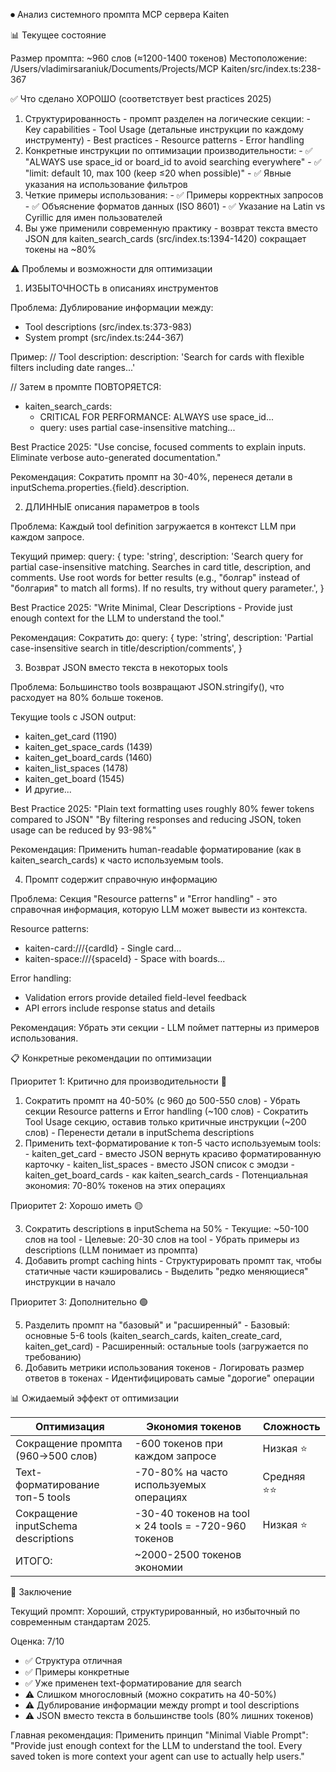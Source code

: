 ⏺ Анализ системного промпта MCP сервера Kaiten

  📊 Текущее состояние

  Размер промпта: ~960 слов (≈1200-1400 токенов)
  Местоположение: /Users/vladimirsaraniuk/Documents/Projects/MCP Kaiten/src/index.ts:238-367

  ✅ Что сделано ХОРОШО (соответствует best practices 2025)

  1. Структурированность - промпт разделен на логические секции:
    - Key capabilities
    - Tool Usage (детальные инструкции по каждому инструменту)
    - Best practices
    - Resource patterns
    - Error handling
  2. Конкретные инструкции по оптимизации производительности:
    - ✅ "ALWAYS use space_id or board_id to avoid searching everywhere"
    - ✅ "limit: default 10, max 100 (keep ≤20 when possible)"
    - ✅ Явные указания на использование фильтров
  3. Четкие примеры использования:
    - ✅ Примеры корректных запросов
    - ✅ Объяснение форматов данных (ISO 8601)
    - ✅ Указание на Latin vs Cyrillic для имен пользователей
  4. Вы уже применили современную практику - возврат текста вместо JSON для kaiten_search_cards
  (src/index.ts:1394-1420) сокращает токены на ~80%

  ⚠️ Проблемы и возможности для оптимизации

  1. ИЗБЫТОЧНОСТЬ в описаниях инструментов

  Проблема: Дублирование информации между:
  - Tool descriptions (src/index.ts:373-983)
  - System prompt (src/index.ts:244-367)

  Пример:
  // Tool description:
  description: 'Search for cards with flexible filters including date ranges...'

  // Затем в промпте ПОВТОРЯЕТСЯ:
  - kaiten_search_cards:
    - CRITICAL FOR PERFORMANCE: ALWAYS use space_id...
    - query: uses partial case-insensitive matching...

  Best Practice 2025:
  "Use concise, focused comments to explain inputs. Eliminate verbose auto-generated documentation."

  Рекомендация: Сократить промпт на 30-40%, перенеся детали в inputSchema.properties.{field}.description.

  2. ДЛИННЫЕ описания параметров в tools

  Проблема: Каждый tool definition загружается в контекст LLM при каждом запросе.

  Текущий пример:
  query: {
    type: 'string',
    description: 'Search query for partial case-insensitive matching. Searches in card title, description, and 
  comments. Use root words for better results (e.g., "болгар" instead of "болгария" to match all forms). If no 
  results, try without query parameter.',
  }

  Best Practice 2025:
  "Write Minimal, Clear Descriptions - Provide just enough context for the LLM to understand the tool."

  Рекомендация: Сократить до:
  query: {
    type: 'string',
    description: 'Partial case-insensitive search in title/description/comments',
  }

  3. Возврат JSON вместо текста в некоторых tools

  Проблема: Большинство tools возвращают JSON.stringify(), что расходует на 80% больше токенов.

  Текущие tools с JSON output:
  - kaiten_get_card (1190)
  - kaiten_get_space_cards (1439)
  - kaiten_get_board_cards (1460)
  - kaiten_list_spaces (1478)
  - kaiten_get_board (1545)
  - И другие...

  Best Practice 2025:
  "Plain text formatting uses roughly 80% fewer tokens compared to JSON"
  "By filtering responses and reducing JSON, token usage can be reduced by 93-98%"

  Рекомендация: Применить human-readable форматирование (как в kaiten_search_cards) к часто используемым tools.

  4. Промпт содержит справочную информацию

  Проблема: Секция "Resource patterns" и "Error handling" - это справочная информация, которую LLM может вывести
  из контекста.

  Resource patterns:
  - kaiten-card:///{cardId} - Single card...
  - kaiten-space:///{spaceId} - Space with boards...

  Error handling:
  - Validation errors provide detailed field-level feedback
  - API errors include response status and details

  Рекомендация: Убрать эти секции - LLM поймет паттерны из примеров использования.

  📋 Конкретные рекомендации по оптимизации

  Приоритет 1: Критично для производительности 🔴

  1. Сократить промпт на 40-50% (с 960 до 500-550 слов)
    - Убрать секции Resource patterns и Error handling (~100 слов)
    - Сократить Tool Usage секцию, оставив только критичные инструкции (~200 слов)
    - Перенести детали в inputSchema descriptions
  2. Применить text-форматирование к топ-5 часто используемым tools:
    - kaiten_get_card - вместо JSON вернуть красиво форматированную карточку
    - kaiten_list_spaces - вместо JSON список с эмодзи
    - kaiten_get_board_cards - как kaiten_search_cards
    - Потенциальная экономия: 70-80% токенов на этих операциях

  Приоритет 2: Хорошо иметь 🟡

  3. Сократить descriptions в inputSchema на 50%
    - Текущие: ~50-100 слов на tool
    - Целевые: 20-30 слов на tool
    - Убрать примеры из descriptions (LLM понимает из промпта)
  4. Добавить prompt caching hints
    - Структурировать промпт так, чтобы статичные части кэшировались
    - Выделить "редко меняющиеся" инструкции в начало

  Приоритет 3: Дополнительно 🟢

  5. Разделить промпт на "базовый" и "расширенный"
    - Базовый: основные 5-6 tools (kaiten_search_cards, kaiten_create_card, kaiten_get_card)
    - Расширенный: остальные tools (загружается по требованию)
  6. Добавить метрики использования токенов
    - Логировать размер ответов в токенах
    - Идентифицировать самые "дорогие" операции

  📊 Ожидаемый эффект от оптимизации

  | Оптимизация                         | Экономия токенов                                     | Сложность  |
  |-------------------------------------|------------------------------------------------------|------------|
  | Сокращение промпта (960→500 слов)   | -600 токенов при каждом запросе                      | Низкая ⭐   |
  | Text-форматирование топ-5 tools     | -70-80% на часто используемых операциях              | Средняя ⭐⭐ |
  | Сокращение inputSchema descriptions | -30-40 токенов на tool × 24 tools = -720-960 токенов | Низкая ⭐   |
  | ИТОГО:                              | ~2000-2500 токенов экономии                          |            |

  🎯 Заключение

  Текущий промпт: Хороший, структурированный, но избыточный по современным стандартам 2025.

  Оценка: 7/10
  - ✅ Структура отличная
  - ✅ Примеры конкретные
  - ✅ Уже применен text-форматирование для search
  - ⚠️ Слишком многословный (можно сократить на 40-50%)
  - ⚠️ Дублирование информации между prompt и tool descriptions
  - ⚠️ JSON вместо текста в большинстве tools (80% лишних токенов)

  Главная рекомендация: Применить принцип "Minimal Viable Prompt":
  "Provide just enough context for the LLM to understand the tool. Every saved token is more context your agent 
  can use to actually help users."